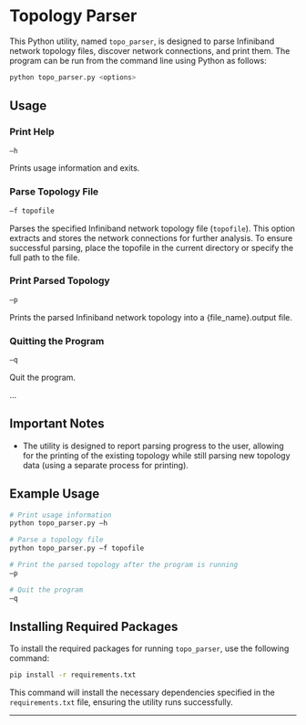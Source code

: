 
# Topology Parser

This Python utility, named `topo_parser`, is designed to parse Infiniband network topology files, discover network connections, and print them. 
The program can be run from the command line using Python as follows:

```bash
python topo_parser.py <options>
```

## Usage

### Print Help
```bash
–h
```
Prints usage information and exits.

### Parse Topology File
```bash
–f topofile
```
Parses the specified Infiniband network topology file (`topofile`). 
This option extracts and stores the network connections for further analysis.
To ensure successful parsing, place the topofile in the current directory or specify the full path to the file.

### Print Parsed Topology
```bash
–p
```
Prints the parsed Infiniband network topology into a {file_name}.output file.

### Quitting the Program
```bash
–q
```
Quit the program. 

...

## Important Notes

- The utility is designed to report parsing progress to the user, allowing for the printing of the existing topology while still parsing new topology data (using a separate process for printing).

## Example Usage

```bash
# Print usage information
python topo_parser.py –h

# Parse a topology file
python topo_parser.py –f topofile

# Print the parsed topology after the program is running
–p

# Quit the program
–q
```

## Installing Required Packages

To install the required packages for running `topo_parser`, use the following command:

```bash
pip install -r requirements.txt
```

This command will install the necessary dependencies specified in the `requirements.txt` file, ensuring the utility runs successfully.

---

